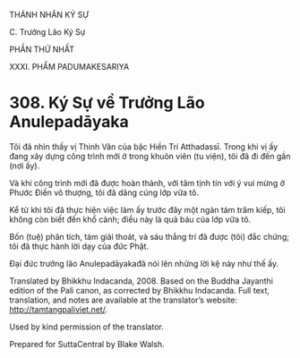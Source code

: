 THÁNH NHÂN KÝ SỰ

C. Trưởng Lão Ký Sự

PHẦN THỨ NHẤT

XXXI. PHẨM PADUMAKESARIYA

# 308\. Ký Sự về Trưởng Lão Anulepadāyaka

Tôi đã nhìn thấy vị Thinh Văn của bậc Hiền Trí Atthadassī. Trong khi vị ấy đang xây dựng công trình mới ở trong khuôn viên (tu viện), tôi đã đi đến gần (nơi ấy).

Và khi công trình mới đã được hoàn thành, với tâm tịnh tín với ý vui mừng ở Phước Điền vô thượng, tôi đã dâng cúng lớp vữa tô.

Kể từ khi tôi đã thực hiện việc làm ấy trước đây một ngàn tám trăm kiếp, tôi không còn biết đến khổ cảnh; điều này là quả báu của lớp vữa tô.

Bốn (tuệ) phân tích, tám giải thoát, và sáu thắng trí đã được (tôi) đắc chứng; tôi đã thực hành lời dạy của đức Phật.

Đại đức trưởng lão Anulepadāyakađã nói lên những lời kệ này như thế ấy.

Translated by Bhikkhu Indacanda, 2008. Based on the Buddha Jayanthi edition of the Pali canon, as corrected by Bhikkhu Indacanda. Full text, translation, and notes are available at the translator’s website: http://tamtangpaliviet.net/.

Used by kind permission of the translator.

Prepared for SuttaCentral by Blake Walsh.